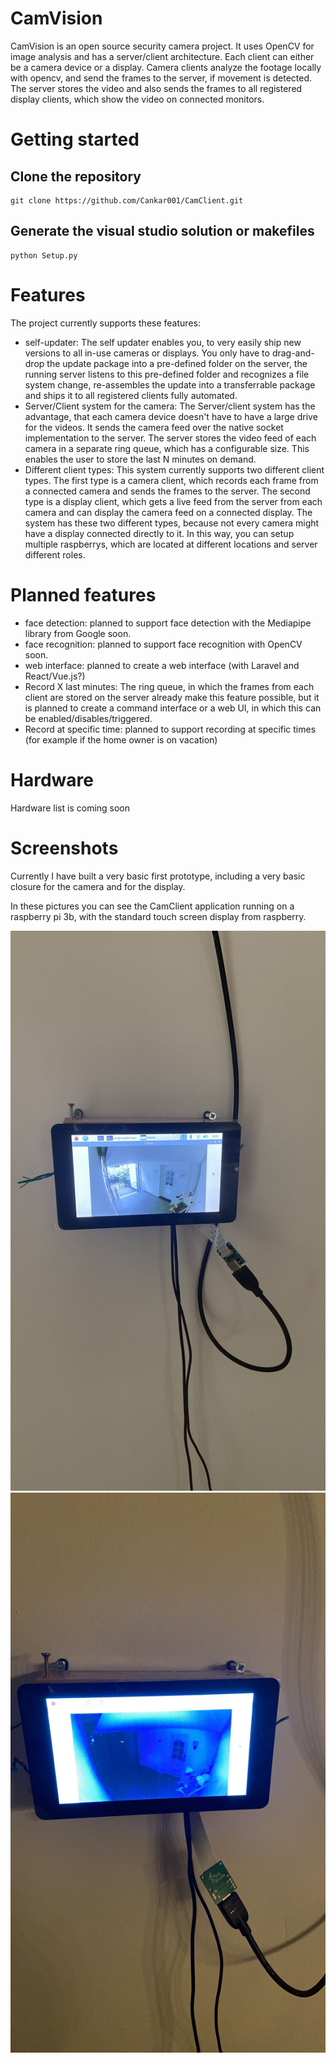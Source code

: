 # CamVision

CamVision is an open source security camera project. It uses OpenCV for image analysis and has a server/client architecture. Each client can either be a camera device or a display. Camera clients analyze the footage locally with opencv, and send the frames to the server, if movement is detected. The server stores the video and also sends the frames to all registered display clients, which show the video on connected monitors.

# Getting started

## Clone the repository
```shell
git clone https://github.com/Cankar001/CamClient.git
```

## Generate the visual studio solution or makefiles
```shell
python Setup.py
```

# Features

The project currently supports these features:

- self-updater: The self updater enables you, to very easily ship new versions to all in-use cameras or displays. You only have to drag-and-drop the update package into a pre-defined folder on the server, the running server listens to this pre-defined folder and recognizes a file system change, re-assembles the update into a transferrable package and ships it to all registered clients fully automated.
- Server/Client system for the camera: The Server/client system has the advantage, that each camera device doesn't have to have a large drive for the videos. It sends the camera feed over the native socket implementation to the server. The server stores the video feed of each camera in a separate ring queue, which has a configurable size. This enables the user to store the last N minutes on demand.
- Different client types: This system currently supports two different client types. The first type is a camera client, which records each frame from a connected camera and sends the frames to the server. The second type is a display client, which gets a live feed from the server from each camera and can display the camera feed on a connected display. The system has these two different types, because not every camera might have a display connected directly to it. In this way, you can setup multiple raspberrys, which are located at different locations and server different roles.

# Planned features

- face detection: planned to support face detection with the Mediapipe library from Google soon.
- face recognition: planned to support face recognition with OpenCV soon.
- web interface: planned to create a web interface (with Laravel and React/Vue.js?)
- Record X last minutes: The ring queue, in which the frames from each client are stored on the server already make this feature possible, but it is planned to create a command interface or a web UI, in which this can be enabled/disables/triggered.
- Record at specific time: planned to support recording at specific times (for example if the home owner is on vacation)

# Hardware

Hardware list is coming soon

# Screenshots

Currently I have built a very basic first prototype, including a very basic closure for the camera and for the display.

In these pictures you can see the CamClient application running on a raspberry pi 3b, with the standard touch screen display from raspberry.

![day-time](/Images/client_screenshot_day.jpeg?raw=true "picture from the client at day-time")
![night-time](/Images/client_screenshot_night.jpeg?raw=true "picture from the client at night-time")

